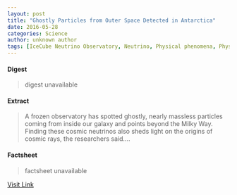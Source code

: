 ```yaml
---
layout: post
title: "Ghostly Particles from Outer Space Detected in Antarctica"
date: 2016-05-28
categories: Science
author: unknown author
tags: [IceCube Neutrino Observatory, Neutrino, Physical phenomena, Physical cosmology, Physical sciences, Physics, Physical universe, Astronomy, Nature, Applied and interdisciplinary physics, Outer space]
---
```



#### Digest
>digest unavailable

#### Extract
>A frozen observatory has spotted ghostly, nearly massless particles coming from inside our galaxy and points beyond the Milky Way. Finding these cosmic neutrinos also sheds light on the origins of cosmic rays, the researchers said....

#### Factsheet
>factsheet unavailable

[Visit Link](http://www.livescience.com/51927-cosmic-neutrinos-confirmed.html)


